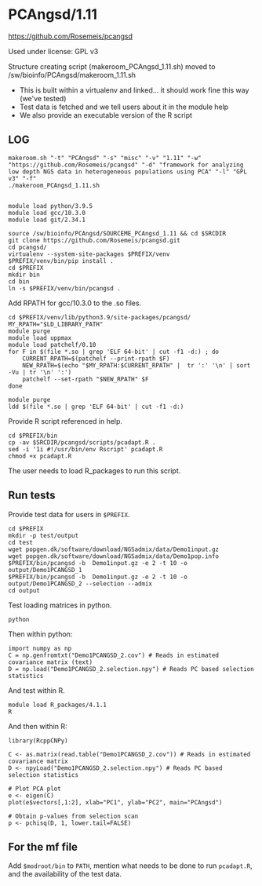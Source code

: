 PCAngsd/1.11
============

<https://github.com/Rosemeis/pcangsd>

Used under license:
GPL v3


Structure creating script (makeroom_PCAngsd_1.11.sh) moved to /sw/bioinfo/PCAngsd/makeroom_1.11.sh


* This is built within a virtualenv and linked... it should work fine this way (we've tested)
* Test data is fetched and we tell users about it in the module help
* We also provide an executable version of the R script


LOG
---

    makeroom.sh "-t" "PCAngsd" "-s" "misc" "-v" "1.11" "-w" "https://github.com/Rosemeis/pcangsd" "-d" "framework for analyzing low depth NGS data in heterogeneous populations using PCA" "-l" "GPL v3" "-f"
    ./makeroom_PCAngsd_1.11.sh


    module load python/3.9.5
    module load gcc/10.3.0
    module load git/2.34.1

    source /sw/bioinfo/PCAngsd/SOURCEME_PCAngsd_1.11 && cd $SRCDIR
    git clone https://github.com/Rosemeis/pcangsd.git
    cd pcangsd/
    virtualenv --system-site-packages $PREFIX/venv
    $PREFIX/venv/bin/pip install .
    cd $PREFIX
    mkdir bin
    cd bin
    ln -s $PREFIX/venv/bin/pcangsd .

Add RPATH for gcc/10.3.0 to the .so files.

    cd $PREFIX/venv/lib/python3.9/site-packages/pcangsd/
    MY_RPATH="$LD_LIBRARY_PATH"
    module purge
    module load uppmax
    module load patchelf/0.10
    for F in $(file *.so | grep 'ELF 64-bit' | cut -f1 -d:) ; do
        CURRENT_RPATH=$(patchelf --print-rpath $F)
        NEW_RPATH=$(echo "$MY_RPATH:$CURRENT_RPATH" |  tr ':' '\n' | sort -Vu | tr '\n' ':')
        patchelf --set-rpath "$NEW_RPATH" $F
    done

    module purge
    ldd $(file *.so | grep 'ELF 64-bit' | cut -f1 -d:)


Provide R script referenced in help.

    cd $PREFIX/bin
    cp -av $SRCDIR/pcangsd/scripts/pcadapt.R .
    sed -i '1i #!/usr/bin/env Rscript' pcadapt.R
    chmod +x pcadapt.R

The user needs to load R_packages to run this script.


Run tests
---------

Provide test data for users in `$PREFIX`.

    cd $PREFIX
    mkdir -p test/output
    cd test
    wget popgen.dk/software/download/NGSadmix/data/Demo1input.gz
    wget popgen.dk/software/download/NGSadmix/data/Demo1pop.info
    $PREFIX/bin/pcangsd -b  Demo1input.gz -e 2 -t 10 -o output/Demo1PCANGSD_1
    $PREFIX/bin/pcangsd -b  Demo1input.gz -e 2 -t 10 -o output/Demo1PCANGSD_2 --selection --admix
    cd output

Test loading matrices in python.

    python

Then within python:

    import numpy as np
    C = np.genfromtxt("Demo1PCANGSD_2.cov") # Reads in estimated covariance matrix (text)
    D = np.load("Demo1PCANGSD_2.selection.npy") # Reads PC based selection statistics

And test within R.

    module load R_packages/4.1.1
    R

And then within R:

    library(RcppCNPy)

    C <- as.matrix(read.table("Demo1PCANGSD_2.cov")) # Reads in estimated covariance matrix
    D <- npyLoad("Demo1PCANGSD_2.selection.npy") # Reads PC based selection statistics

    # Plot PCA plot
    e <- eigen(C)
    plot(e$vectors[,1:2], xlab="PC1", ylab="PC2", main="PCAngsd")

    # Obtain p-values from selection scan
    p <- pchisq(D, 1, lower.tail=FALSE)


For the mf file
---------------

Add `$modroot/bin` to `PATH`, mention what needs to be done to run `pcadapt.R`, and the availability of the test data.

